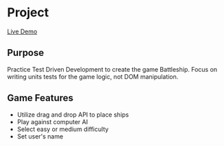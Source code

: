 # Project

[Live Demo](https://strallia.github.io/battleship/)

## Purpose

Practice Test Driven Development to create the game Battleship. Focus on writing units tests for the game logic, not DOM manipulation.

## Game Features

- Utilize drag and drop API to place ships
- Play against computer AI
- Select easy or medium difficulty
- Set user's name
